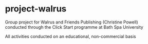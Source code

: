 # project-walrus
<p>Group project for Walrus and Friends Publishing (Christine Powell) conducted through the Click Start programme at Bath Spa University</p>
<p>All activities conducted on an educational, non-commercial basis</p>
